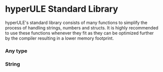 # hyperULE Standard Library

hyperULE's standard library consists of many functions to simplify
the process of handling strings, numbers and structs. It is highly
recommended to use these functions whenever they fit as they can be
optimized further by the compiler resulting in a lower memory footprint.

### Any type

### String